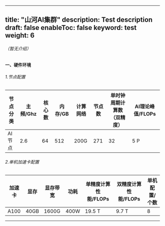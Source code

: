 
---
title: "山河AI集群"
description: Test description
draft: false
enableToc: false
keyword: test
weight: 6
---


###### （暂无介绍）

#### 一、硬件环境

###### 1.节点配置

| 节点分类 | 主频/Ghz | 核心数 | 内存/GB | 计算网络 | 节点数 | 单时钟周期计算数（双精度） | AI理论峰值/FLOPs |
| -------- | -------- | ------ | ------- | -------- | ------ | -------------------------- | ---------------- |
| AI节点   | 2.6      | 64     | 512     | 200G     | 271    | 32                         | 5 P              |

###### 2.单机加速卡配置

| 加速卡 | 显存 | 显存带宽 | 功耗 | 单精度计算性能/FLOPs | 双精度计算性能/FLOPs | 单机配置/个数 |
| ------ | ---- | -------- | ---- | -------------------- | -------------------- | ------------- |
| A100   | 40GB | 1600G    | 400W | 19.5 T               | 9.7 T                | 8             |





***

